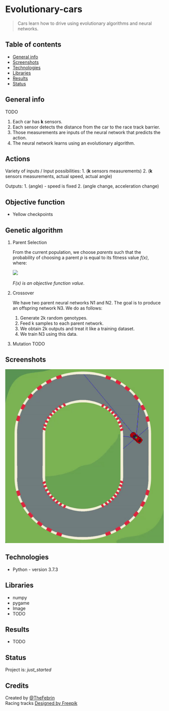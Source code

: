 # Evolutionary-cars
> Cars learn how to drive using evolutionary algorithms and neural networks.

## Table of contents
* [General info](#general-info)
* [Screenshots](#screenshots)
* [Technologies](#technologies)
* [Libraries](#libraries)
* [Results](#results)
* [Status](#status)

## General info
TODO

1. Each car has **k** sensors.
2. Each sensor detects the distance from the car to the race track barrier.
3. Those measurements are inputs of the neural network that predicts the action.
4. The neural network learns using an evolutionary algorithm.


## Actions
Variety of inputs / Input possibilities:
	1. (**k** sensors measurements)
	2. (**k** sensors measurements, actual speed, actual angle)

Outputs:
	1. (angle) - speed is fixed
	2. (angle change, acceleration change)


## Objective function
- Yellow checkpoints


## Genetic algorithm
1. Parent Selection

	From the current population, we choose *parents* such that the probability of choosing a parent *p* is equal to its fitness value *f(x)*, where:

	 <img src="https://render.githubusercontent.com/render/math?math=f(x_i) = \frac{F(x_i) - F_{min}}{\sum_{j=1}^{n}(F(x_j)-F_{min})}">

	 *F(x) is an objective function value*.

2. Crossover

	We have two parent neural networks N1 and N2. The goal is to produce an offspring network N3.
	We do as follows:
	1. Generate 2k random genotypes.
	2. Feed k samples to each parent network.
	3. We obtain 2k outputs and treat it like a training dataset.
	3. We train N3 using this data.


3. Mutation
TODO


## Screenshots
![Example screenshot](/videos/scanners.gif)

## Technologies
* Python - version 3.7.3

## Libraries
* numpy
* pygame
* Image
* TODO

## Results
* TODO

## Status
Project is: _just_started_

## Credits
Created by [@TheFebrin](https://github.com/TheFebrin) <br>
Racing tracks <a href="http://www.freepik.com">Designed by Freepik</a>
